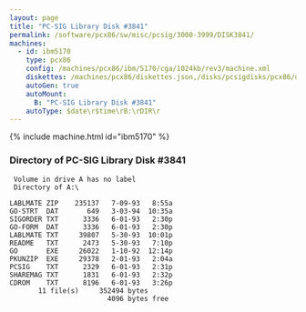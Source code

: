 ```yaml
---
layout: page
title: "PC-SIG Library Disk #3841"
permalink: /software/pcx86/sw/misc/pcsig/3000-3999/DISK3841/
machines:
  - id: ibm5170
    type: pcx86
    config: /machines/pcx86/ibm/5170/cga/1024kb/rev3/machine.xml
    diskettes: /machines/pcx86/diskettes.json,/disks/pcsigdisks/pcx86/diskettes.json
    autoGen: true
    autoMount:
      B: "PC-SIG Library Disk #3841"
    autoType: $date\r$time\rB:\rDIR\r
---
```


{% include machine.html id="ibm5170" %}

### Directory of PC-SIG Library Disk #3841

     Volume in drive A has no label
     Directory of A:\

    LABLMATE ZIP    235137   7-09-93   8:55a
    GO-STRT  DAT       649   3-03-94  10:35a
    SIGORDER TXT      3336   6-01-93   2:30p
    GO-FORM  DAT      3336   6-01-93   2:30p
    LABLMATE TXT     39807   5-30-93  10:01p
    README   TXT      2473   5-30-93   7:10p
    GO       EXE     26022   1-10-92  12:14p
    PKUNZIP  EXE     29378   2-01-93   2:04a
    PCSIG    TXT      2329   6-01-93   2:31p
    SHAREMAG TXT      1831   6-01-93   2:32p
    CDROM    TXT      8196   6-01-93   3:26p
           11 file(s)     352494 bytes
                            4096 bytes free
